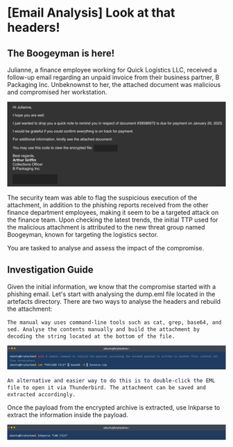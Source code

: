 # [Email Analysis] Look at that headers!

## The Boogeyman is here!
Julianne, a finance employee working for Quick Logistics LLC, received a follow-up email regarding an unpaid invoice from their business partner, B Packaging Inc. Unbeknownst to her, the attached document was malicious and compromised her workstation.

<div>
<img src="https://github.com/Modern-Wizard/-Email-Analysis-Look-at-that-headers-/blob/main/ss2.png" />
</div>

The security team was able to flag the suspicious execution of the attachment, in addition to the phishing reports received from the other finance department employees, making it seem to be a targeted attack on the finance team. Upon checking the latest trends, the initial TTP used for the malicious attachment is attributed to the new threat group named Boogeyman, known for targeting the logistics sector.

You are tasked to analyse and assess the impact of the compromise.

## Investigation Guide
Given the initial information, we know that the compromise started with a phishing email. Let's start with analysing the dump.eml file located in the artefacts directory. There are two ways to analyse the headers and rebuild the attachment:

    The manual way uses command-line tools such as cat, grep, base64, and sed. Analyse the contents manually and build the attachment by decoding the string located at the bottom of the file.

<div>
<img src="https://github.com/Modern-Wizard/-Email-Analysis-Look-at-that-headers-/blob/main/ss4.png" />
</div>

    An alternative and easier way to do this is to double-click the EML file to open it via Thunderbird. The attachment can be saved and extracted accordingly.

Once the payload from the encrypted archive is extracted, use lnkparse to extract the information inside the payload.

<div>
<img src="https://github.com/Modern-Wizard/-Email-Analysis-Look-at-that-headers-/blob/main/ss3.png" />
</div>


